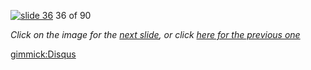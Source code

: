[![slide 36](https://dl.dropboxusercontent.com/u/2977490/presentations/cookbook/img36.jpg)](37.md)
36 of 90

_Click on the image for the [next slide](37.md), or click [here for the previous one](35.md)_

[gimmick:Disqus](theodox-github)